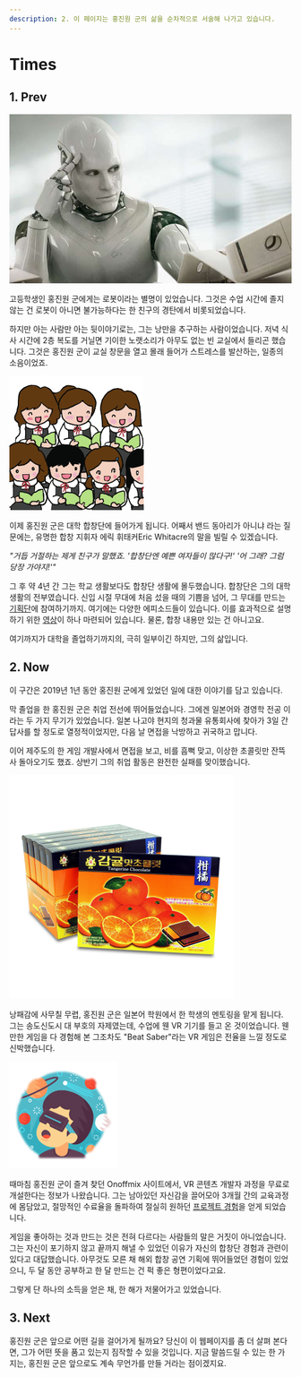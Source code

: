 ```yaml
---
description: 2. 이 페이지는 홍진원 군의 삶을 순차적으로 서술해 나가고 있습니다.
---
```


# Times

## 1. Prev

![](.gitbook/assets/00.jpg)

고등학생인 홍진원 군에게는 로봇이라는 별명이 있었습니다. 그것은 수업 시간에 졸지 않는 건 로봇이 아니면 불가능하다는 한 친구의 경탄에서 비롯되었습니다.

하지만 아는 사람만 아는 뒷이야기로는, 그는 낭만을 추구하는 사람이었습니다. 저녁 식사 시간에 2층 복도를 거닐면 기이한 노랫소리가 아무도 없는 빈 교실에서 들리곤 했습니다. 그것은 홍진원 군이 교실 창문을 열고 몰래 들어가 스트레스를 발산하는, 일종의 소음이었죠.

![](.gitbook/assets/12.png)

이제 홍진원 군은 대학 합창단에 들어가게 됩니다. 어째서 밴드 동아리가 아니냐 라는 질문에는, 유명한 합창 지휘자 에릭 휘태커Eric Whitacre의 말을 빌릴 수 있겠습니다.

_"거듭 거절하는 제게 친구가 말했죠. '합창단엔 예쁜 여자들이 많다구!' '어 그래? 그럼 당장 가야지!'"_

그 후 약 4년 간 그는 학교 생활보다도 합창단 생활에 몰두했습니다. 합창단은 그의 대학생활의 전부였습니다. 신입 시절 무대에 처음 섰을 때의 기쁨을 넘어, 그 무대를 만드는 [기획단](challenges.md#4-2018-6-10)에 참여하기까지. 여기에는 다양한 에피소드들이 있습니다. 이를 효과적으로 설명하기 위한 [영상](challenges.md#5-2018-12)이 하나 마련되어 있습니다. 물론, 합창 내용만 있는 건 아니고요.

여기까지가 대학을 졸업하기까지의, 극히 일부이긴 하지만, 그의 삶입니다.

## 2. Now

이 구간은 2019년 1년 동안 홍진원 군에게 있었던 일에 대한 이야기를 담고 있습니다.

막 졸업을 한 홍진원 군은 취업 전선에 뛰어들었습니다. 그에겐 일본어와 경영학 전공 이라는 두 가지 무기가 있었습니다. 일본 나고야 현지의 청과물 유통회사에 찾아가 3일 간 답사를 할 정도로 열정적이었지만, 다음 날 면접을 낙방하고 귀국하고 맙니다.

이어 제주도의 한 게임 개발사에서 면접을 보고, 비를 흠뻑 맞고, 이상한 초콜릿만 잔뜩 사 돌아오기도 했죠. 상반기 그의 취업 활동은 완전한 실패를 맞이했습니다.

![](.gitbook/assets/13.png)

낭패감에 사무칠 무렵, 홍진원 군은 일본어 학원에서 한 학생의 멘토링을 맡게 됩니다. 그는 송도신도시 대 부호의 자제였는데, 수업에 웬 VR 기기를 들고 온 것이었습니다. 웬만한 게임을 다 경험해 본 그조차도 "Beat Saber"라는 VR 게임은 전율을 느낄 정도로 신박했습니다.

![](.gitbook/assets/14.png)

때마침 홍진원 군이 즐겨 찾던 Onoffmix 사이트에서, VR 콘텐츠 개발자 과정을 무료로 개설한다는 정보가 나왔습니다. 그는 남아있던 자신감을 끌어모아 3개월 간의 교육과정에 몸담았고, 절망적인 수료율을 돌파하여 절실히 원하던 [프로젝트 경험](challenges.md#6-vr-crush-and-rush-2019-10-11)을 얻게 되었습니다.

게임을 좋아하는 것과 만드는 것은 전혀 다르다는 사람들의 말은 거짓이 아니었습니다. 그는 자신이 포기하지 않고 끝까지 해낼 수 있었던 이유가 자신의 합창단 경험과 관련이 있다고 대답했습니다. 아무것도 모른 채 해외 합창 공연 기획에 뛰어들었던 경험이 있었으니, 두 달 동안 공부하고 한 달 만드는 건 퍽 좋은 형편이었다고요.

그렇게 단 하나의 소득을 얻은 채, 한 해가 저물어가고 있었습니다.

## 3. Next

홍진원 군은 앞으로 어떤 길을 걸어가게 될까요? 당신이 이 웹페이지를 좀 더 살펴 본다면, 그가 어떤 뜻을 품고 있는지 짐작할 수 있을 것입니다. 지금 말씀드릴 수 있는 한 가지는, 홍진원 군은 앞으로도 계속 무언가를 만들 거라는 점이겠지요.

